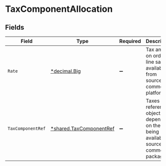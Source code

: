 # TaxComponentAllocation


## Fields

| Field                                                                                           | Type                                                                                            | Required                                                                                        | Description                                                                                     |
| ----------------------------------------------------------------------------------------------- | ----------------------------------------------------------------------------------------------- | ----------------------------------------------------------------------------------------------- | ----------------------------------------------------------------------------------------------- |
| `Rate`                                                                                          | [*decimal.Big](https://pkg.go.dev/github.com/ericlagergren/decimal#Big)                         | :heavy_minus_sign:                                                                              | Tax amount on order line sale as available from source commerce platform.                       |
| `TaxComponentRef`                                                                               | [*shared.TaxComponentRef](../../../pkg/models/shared/taxcomponentref.md)                        | :heavy_minus_sign:                                                                              | Taxes rates reference object depending on the rates being available on source commerce package. |